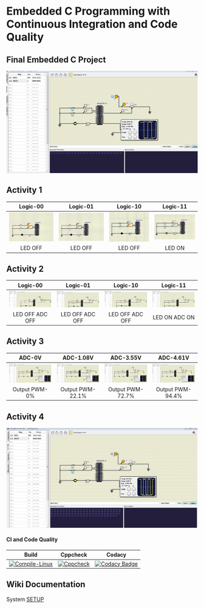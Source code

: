 # Embedded C Programming with Continuous Integration and Code Quality  

## Final Embedded C Project
![Final](https://github.com/MohdHusainKhan/Embedded-C/blob/main/Images/final/final.PNG)
## Activity 1

|Logic-00|Logic-01|Logic-10|Logic-11|  
|:--:|:--:|:--:|:--:|  
|![Logic-00](https://github.com/MohdHusainKhan/Embedded-C/blob/main/Images/Activity1/LOGIC-00.PNG)|![Logic-01](https://github.com/MohdHusainKhan/Embedded-C/blob/main/Images/Activity1/logic-01.PNG)|![Logic-10](https://github.com/MohdHusainKhan/Embedded-C/blob/main/Images/Activity1/logic-10.PNG)|![Logic-11](https://github.com/MohdHusainKhan/Embedded-C/blob/main/Images/Activity1/logic-11.PNG)|  
|LED OFF|LED OFF|LED OFF|LED ON|  
## Activity 2

|Logic-00|Logic-01|Logic-10|Logic-11|  
|:--:|:--:|:--:|:--:|  
|![Logic-00](https://github.com/MohdHusainKhan/Embedded-C/blob/main/Images/Activity2/Activity_2_ADCOFF(00).jpeg)|![Logic-01](https://github.com/MohdHusainKhan/Embedded-C/blob/main/Images/Activity2/Activity_2_ADCOFF(01).jpeg)|![Logic-10](https://github.com/MohdHusainKhan/Embedded-C/blob/main/Images/Activity2/Activity_2_ADCOFF(10).jpeg)|![Logic-11](https://github.com/MohdHusainKhan/Embedded-C/blob/main/Images/Activity2/Activity_2_ADCON(11).jpeg)|  
|LED OFF ADC OFF|LED OFF ADC OFF|LED OFF ADC OFF|LED ON ADC ON|  

## Activity 3

|ADC-0V|ADC-1.08V|ADC-3.55V|ADC-4.61V|  
|:--:|:--:|:--:|:--:|  
|![Logic-11](https://github.com/MohdHusainKhan/Embedded-C/blob/main/Images/Activity3/Activity3_PWM_20%25.jpeg)|![Logic-11](https://github.com/MohdHusainKhan/Embedded-C/blob/main/Images/Activity3/Activity3_PWM_40%25.jpeg)|![Logic-11](https://github.com/MohdHusainKhan/Embedded-C/blob/main/Images/Activity3/Activity3_PWM_71%25.jpeg)|![Logic-11](https://github.com/MohdHusainKhan/Embedded-C/blob/main/Images/Activity3/Activity3_PWM_95%25.jpeg)|  
|Output PWM-0%|Output PWM-22.1%|Output PWM-72.7%|Output PWM-94.4%|


## Activity 4
![Final](https://github.com/MohdHusainKhan/Embedded-C/blob/main/Images/Activity4/Activity4.PNG)

#### CI and Code Quality

|Build|Cppcheck|Codacy|
|:--:|:--:|:--:|
|[![Compile-Linux](https://github.com/MohdHusainKhan/Embedded-C/actions/workflows/Compile.yml/badge.svg)](https://github.com/MohdHusainKhan/Embedded-C/actions/workflows/Compile.yml)|[![Cppcheck](https://github.com/MohdHusainKhan/Embedded-C/actions/workflows/CodeQuality.yml/badge.svg)](https://github.com/MohdHusainKhan/Embedded-C/actions/workflows/CodeQuality.yml)|[![Codacy Badge](https://app.codacy.com/project/badge/Grade/01a94203ace64bc99a28fc4fb467e05a)](https://www.codacy.com/gh/MohdHusainKhan/Embedded-C/dashboard?utm_source=github.com&amp;utm_medium=referral&amp;utm_content=MohdHusainKhan/Embedded-C&amp;utm_campaign=Badge_Grade)|
  


## Wiki Documentation
System [SETUP](https://github.com/MohdHusainKhan/Embedded-C/wiki)
